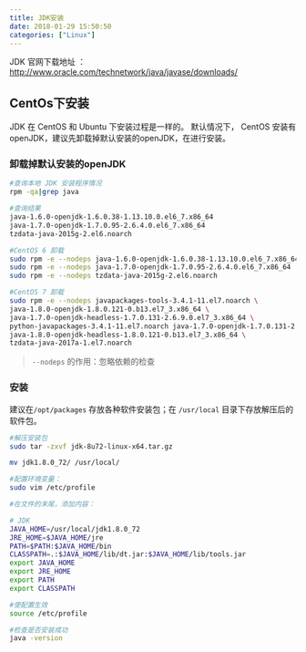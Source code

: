 ```yaml
---
title: JDK安装
date: 2018-01-29 15:50:50
categories: ["Linux"]
---
```


JDK 官网下载地址 ：<http://www.oracle.com/technetwork/java/javase/downloads/>

<!-- more -->



## CentOs下安装
JDK 在 CentOS 和 Ubuntu 下安装过程是一样的。
默认情况下， CentOS 安装有 openJDK，建议先卸载掉默认安装的openJDK，在进行安装。
### 卸载掉默认安装的openJDK
``` bash
#查询本地 JDK 安装程序情况
rpm -qa|grep java

#查询结果
java-1.6.0-openjdk-1.6.0.38-1.13.10.0.el6_7.x86_64
java-1.7.0-openjdk-1.7.0.95-2.6.4.0.el6_7.x86_64
tzdata-java-2015g-2.el6.noarch

#CentOS 6 卸载
sudo rpm -e --nodeps java-1.6.0-openjdk-1.6.0.38-1.13.10.0.el6_7.x86_64
sudo rpm -e --nodeps java-1.7.0-openjdk-1.7.0.95-2.6.4.0.el6_7.x86_64
sudo rpm -e --nodeps tzdata-java-2015g-2.el6.noarch

#CentOS 7 卸载
sudo rpm -e --nodeps javapackages-tools-3.4.1-11.el7.noarch \
java-1.8.0-openjdk-1.8.0.121-0.b13.el7_3.x86_64 \
java-1.7.0-openjdk-headless-1.7.0.131-2.6.9.0.el7_3.x86_64 \
python-javapackages-3.4.1-11.el7.noarch java-1.7.0-openjdk-1.7.0.131-2.6.9.0.el7_3.x86_64 \
java-1.8.0-openjdk-headless-1.8.0.121-0.b13.el7_3.x86_64 \
tzdata-java-2017a-1.el7.noarch
```

> `--nodeps` 的作用：忽略依赖的检查

### 安装
建议在`/opt/packages` 存放各种软件安装包；在 `/usr/local` 目录下存放解压后的软件包。
``` bash
#解压安装包
sudo tar -zxvf jdk-8u72-linux-x64.tar.gz

mv jdk1.8.0_72/ /usr/local/

#配置环境变量：
sudo vim /etc/profile

#在文件的末尾，添加内容：

# JDK
JAVA_HOME=/usr/local/jdk1.8.0_72
JRE_HOME=$JAVA_HOME/jre
PATH=$PATH:$JAVA_HOME/bin
CLASSPATH=.:$JAVA_HOME/lib/dt.jar:$JAVA_HOME/lib/tools.jar
export JAVA_HOME
export JRE_HOME
export PATH
export CLASSPATH

#使配置生效
source /etc/profile

#检查是否安装成功
java -version
```
